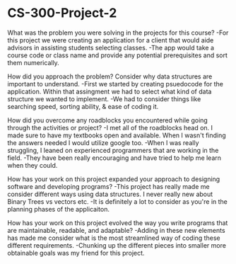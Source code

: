 # CS-300-Project-2
What was the problem you were solving in the projects for this course?
-For this project we were creating an application for a client that would aide advisors in assisting students selecting classes.
-The app would take a course code or class name and provide any potential prerequisites and sort them numerically. 

How did you approach the problem? Consider why data structures are important to understand.
-First we started by creating psuedocode for the application. Within that assingment we had to select what kind of data structure we wanted to implement.
-We had to consider things like searching speed, sorting ability, & ease of coding it.

How did you overcome any roadblocks you encountered while going through the activities or project?
-I met all of the roadblocks head on. I made sure to have my textbooks open and available. When I wasn't finding the answers needed I would utilize google too.
-When I was really struggling, I leaned on experienced programmers that are working in the field. 
-They have been really encouraging and have tried to help me learn when they could. 

How has your work on this project expanded your approach to designing software and developing programs?
-This project has really made me consider different ways using data structures. I never really new about Binary Trees vs vectors etc.
-It is definitely a lot to consider as you're in the planning phases of the applicaiton.

How has your work on this project evolved the way you write programs that are maintainable, readable, and adaptable?
-Adding in these new elements has made me consider what is the most streamlined way of coding these different requirements.
-Chunking up the different pieces into smaller more obtainable goals was my friend for this project. 
